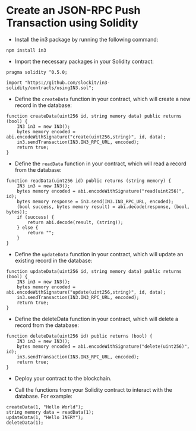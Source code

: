 # Create an JSON-RPC Push Transaction using Solidity

- Install the in3 package by running the following command:
```
npm install in3
```
- Import the necessary packages in your Solidity contract:
```
pragma solidity ^0.5.0;

import "https://github.com/slockit/in3-solidity/contracts/usingIN3.sol";
```
- Define the `createData` function in your contract, which will create a new record in the database:
```
function createData(uint256 id, string memory data) public returns (bool) {
    IN3 in3 = new IN3();
    bytes memory encoded = abi.encodeWithSignature("create(uint256,string)", id, data);
    in3.sendTransaction(IN3.IN3_RPC_URL, encoded);
    return true;
}
```
- Define the `readData` function in your contract, which will read a record from the database:
```
function readData(uint256 id) public returns (string memory) {
    IN3 in3 = new IN3();
    bytes memory encoded = abi.encodeWithSignature("read(uint256)", id);
    bytes memory response = in3.send(IN3.IN3_RPC_URL, encoded);
    (bool success, bytes memory result) = abi.decode(response, (bool, bytes));
    if (success) {
        return abi.decode(result, (string));
    } else {
        return "";
    }
}
```
- Define the `updateData` function in your contract, which will update an existing record in the database:
```
function updateData(uint256 id, string memory data) public returns (bool) {
    IN3 in3 = new IN3();
    bytes memory encoded = abi.encodeWithSignature("update(uint256,string)", id, data);
    in3.sendTransaction(IN3.IN3_RPC_URL, encoded);
    return true;
}
```
- Define the deleteData function in your contract, which will delete a record from the database:
```
function deleteData(uint256 id) public returns (bool) {
    IN3 in3 = new IN3();
    bytes memory encoded = abi.encodeWithSignature("delete(uint256)", id);
    in3.sendTransaction(IN3.IN3_RPC_URL, encoded);
    return true;
}
```
- Deploy your contract to the blockchain.

- Call the functions from your Solidity contract to interact with the database. For example:
```
createData(1, "Hello World");
string memory data = readData(1);
updateData(1, "Hello INERY");
deleteData(1);
```
